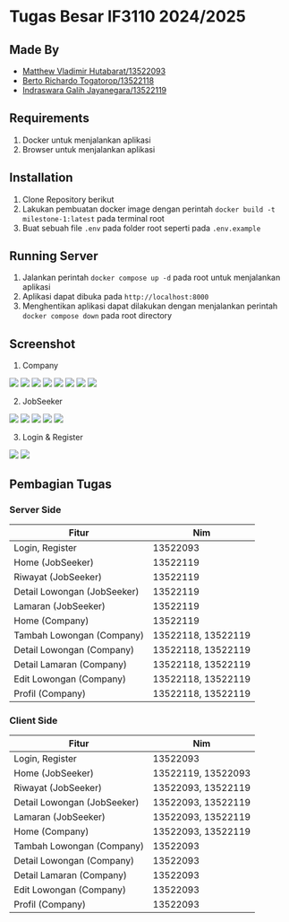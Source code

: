 # Tugas Besar IF3110 2024/2025

## Made By
- [Matthew Vladimir Hutabarat/13522093](https://github.com/NgokNgok04) 
- [Berto Richardo Togatorop/13522118](https://github.com/BertoRichardo) 
- [Indraswara Galih Jayanegara/13522119](https://github.com/Indraswara) 

## Requirements
1. Docker untuk menjalankan aplikasi 
2. Browser untuk menjalankan aplikasi

## Installation
1. Clone Repository berikut 
2. Lakukan pembuatan docker image dengan perintah `docker build -t milestone-1:latest` pada terminal root 
3. Buat sebuah file `.env` pada folder root seperti pada `.env.example`

## Running Server
1. Jalankan perintah `docker compose up -d` pada root untuk menjalankan aplikasi 
2. Aplikasi dapat dibuka pada `http://localhost:8000`
3. Menghentikan aplikasi dapat dilakukan dengan menjalankan perintah `docker compose down` pada root directory 

## Screenshot 
1. Company
<img src="./photo/company/HomeCompany.png">
<img src="./photo/company/DetailLamaranCompany-1.png">
<img src="./photo/company/DetailLamaranCompany-2.png"> 
<img src="./photo/company/DetailLowonganCompany.png">
<img src="./photo/company/EditLowongan-1.png">
<img src="./photo/company/EditLowongan-2.png">
<img src="./photo/company/EditStatusLamaran.png">
<img src="./photo/company/TambahLowongan.png">

2. JobSeeker
<img src="./photo/jobseeker/DetailLowongan.png">
<img src="./photo/jobseeker/HomeJobSeeker.png">
<img src="./photo/jobseeker/LamaranJobSeeker.png">
<img src="./photo/jobseeker/ModalLowongan.png">
<img src="./photo/jobseeker/Riwayat.png">

3. Login & Register
<img src="./photo/Login.png">
<img src="./photo/Register.png">

## Pembagian Tugas
### Server Side 
| Fitur                | Nim      |
|----------------------|----------|
| Login, Register      | 13522093 |
| Home (JobSeeker)     | 13522119 | 
| Riwayat (JobSeeker)  | 13522119 | 
| Detail Lowongan (JobSeeker) | 13522119 | 
| Lamaran (JobSeeker)  | 13522119 | 
| Home (Company)       | 13522119 | 
| Tambah Lowongan (Company) | 13522118, 13522119 | 
| Detail Lowongan (Company) | 13522118, 13522119 | 
| Detail Lamaran (Company) | 13522118, 13522119 | 
| Edit Lowongan (Company) | 13522118, 13522119 | 
| Profil (Company) | 13522118, 13522119 | 

### Client Side
| Fitur                | Nim      |
|----------------------|----------|
| Login, Register      | 13522093 |
| Home (JobSeeker)     | 13522119, 13522093 | 
| Riwayat (JobSeeker)  | 13522093, 13522119 | 
| Detail Lowongan (JobSeeker) | 13522093, 13522119 | 
| Lamaran (JobSeeker)  | 13522093, 13522119 | 
| Home (Company)       | 13522093, 13522119 | 
| Tambah Lowongan (Company) | 13522093 | 
| Detail Lowongan (Company) |  13522093 | 
| Detail Lamaran (Company) | 13522093 | 
| Edit Lowongan (Company) | 13522093 | 
| Profil (Company) | 13522093 | 